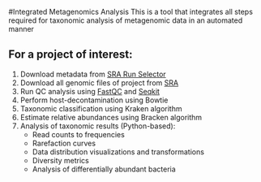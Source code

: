 #Integrated Metagenomics Analysis 
This is a tool that integrates all steps required for taxonomic analysis of metagenomic data in an automated manner 

## For a project of interest:
1. Download metadata from [SRA Run Selector](https://0-www-ncbi-nlm-nih-gov.brum.beds.ac.uk/Traces/study/) 
2. Download all genomic files of project from [SRA](https://www.ncbi.nlm.nih.gov/sra)
3. Run QC analysis using [FastQC](https://github.com/s-andrews/FastQC) and [Seqkit](https://github.com/shenwei356/seqkit/releases) 
4. Perform host-decontamination using Bowtie 
5. Taxonomic classification using Kraken algorithm
6. Estimate relative abundances using Bracken algorithm 
7. Analysis of taxonomic results (Python-based):
    - Read counts to frequencies 
    - Rarefaction curves 
    - Data distribution visualizations and transformations
    - Diversity metrics
    - Analysis of differentially abundant bacteria
